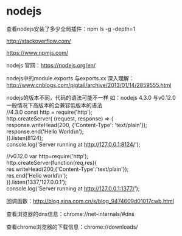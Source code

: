 # nodejs

查看nodejs安装了多少全局插件：npm ls -g -depth=1

http://stackoverflow.com/

https://www.npmjs.com/

nodejs 官网：https://nodejs.org/en/

nodejs中的module.exports  与exports.xx 深入理解：http://www.cnblogs.com/pigtail/archive/2013/01/14/2859555.html

nodejs的版本不同，代码的语法可能不一样 如：nodejs 4.3.0  与v0.12.0      
一般情况下高版本的会兼容低版本的语法           
//4.3.0 
const http = require('http');    
http.createServer( (request, response) => {    
  response.writeHead(200, {'Content-Type': 'text/plain'});    
  response.end('Hello World\n');    
}).listen(8124);    
console.log('Server running at http://127.0.0.1:8124/');   

//v0.12.0
var http=require('http');   
http.createServer(function(req,res){   
	res.writeHead(200,{'Content-Type':'text/plain'});   
	res.end('Hello world\n');   
}).listen(1337,'127.0.0.1');    
console.log('Server running at http://127.0.0.1:1377/');     

回调函数：http://blog.sina.com.cn/s/blog_9474609d01017cwb.html

查看浏览器的dns信息：chrome://net-internals/#dns

查看chrome浏览器的下载信息：chrome://downloads/
